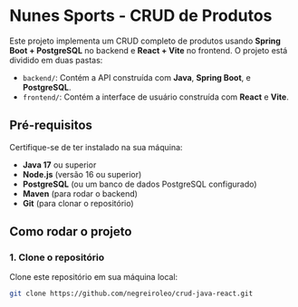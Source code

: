 # Nunes Sports - CRUD de Produtos

Este projeto implementa um CRUD completo de produtos usando **Spring Boot + PostgreSQL** no backend e **React + Vite** no frontend. O projeto está dividido em duas pastas:

- `backend/`: Contém a API construída com **Java**, **Spring Boot**, e **PostgreSQL**.
- `frontend/`: Contém a interface de usuário construída com **React** e **Vite**.

## Pré-requisitos

Certifique-se de ter instalado na sua máquina:

- **Java 17** ou superior
- **Node.js** (versão 16 ou superior)
- **PostgreSQL** (ou um banco de dados PostgreSQL configurado)
- **Maven** (para rodar o backend)
- **Git** (para clonar o repositório)

## Como rodar o projeto

### 1. Clone o repositório

Clone este repositório em sua máquina local:

```bash
git clone https://github.com/negreiroleo/crud-java-react.git
